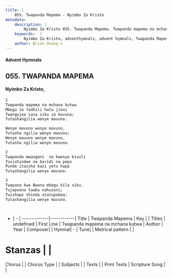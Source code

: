 ```yaml
---
title: |
    055. Twapanda Mapema - Nyimbo Za Kristo
metadata:
    description: |
        Nyimbo Za Kristo 055. Twapanda Mapema. Twapanda mapema na mchana kutwa	 Mbegu za fadhili hata jioni Twangojea sasa siku za kuvuna; Tutashangilia wenye mavuno.  Wenye mavuno wenye mavuno, Tutasha ngilia wenye mavuno; Wenye mavuno wenye mavuno, Tutasha ngilia wenye mavuno.  
    keywords:  |
        Nyimbo Za Kristo, adventhymnals, advent hymnals, Twapanda Mapema, Twapanda mapema na mchana kutwa	. 
    author: Brian Onang'o
---
```


#### Advent Hymnals
## 055. TWAPANDA MAPEMA
####  Nyimbo Za Kristo,

```txt
1
Twapanda mapema na mchana kutwa	
Mbegu za fadhili hata jioni
Twangojea sasa siku za kuvuna;
Tutashangilia wenye mavuno.

Wenye mavuno wenye mavuno,
Tutasha ngilia wenye mavuno;
Wenye mavuno wenye mavuno,
Tutasha ngilia wenye mavuno.

2
Twapanda mwangani  na kwenye kivuli
Tusishindwe na baridi na pepo
Punde itaisha kazi yetu hapa
Tutashangilia wenye mavuno.

3
Twapana kwa Bwana mbegu kila siku.
Tujapoona taabu nahuzuni; 
Tuishapo shinda atatupokea:
Tutashangilia wenye mavuno.




```

- |   -  |
-------------|------------|
Title | Twapanda Mapema |
Key |  |
Titles | undefined |
First Line | Twapanda mapema na mchana kutwa	 |
Author | 
Year | 
Composer| |
Hymnal|  - |
Tune|  |
Metrical pattern | |
# Stanzas |  |
Chorus |  |
Chorus Type |  |
Subjects | |
Texts |  |
Print Texts | 
Scripture Song |  |
    
